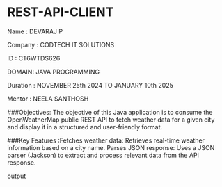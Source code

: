 # REST-API-CLIENT

Name : DEVARAJ P

Company : CODTECH IT SOLUTIONS

ID : CT6WTDS626

DOMAIN: JAVA PROGRAMMING

Duration : NOVEMBER 25th 2024 TO JANUARY 10th 2025

Mentor : NEELA SANTHOSH

###Objectives: The objective of this Java application is to consume the OpenWeatherMap public REST API to fetch weather data for a given city and display it in a structured and user-friendly format.

###Key Features :Fetches weather data: Retrieves real-time weather information based on a city name.
Parses JSON response: Uses a JSON parser (Jackson) to extract and process relevant data from the API response.

output 

